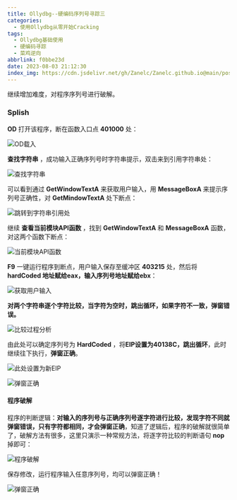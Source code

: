 ```yaml
---
title: Ollydbg--硬编码序列号寻踪三
categories:
  - 使用Ollydbg从零开始Cracking
tags:
  - Ollydbg基础使用
  - 硬编码寻踪
  - 菜鸡逆向
abbrlink: f0bbe23d
date: 2023-08-03 21:12:30
index_img: https://cdn.jsdelivr.net/gh/Zanelc/Zanelc.github.io@main/posts/f0bbe23d/title.png
---
```


继续增加难度，对程序序列号进行破解。

<!--more-->

### Splish

**OD** 打开该程序，断在函数入口点 **401000** 处：

![OD载入](https://cdn.jsdelivr.net/gh/Zanelc/Zanelc.github.io@main/posts/f0bbe23d/image-20230803211731113.png)

**查找字符串** ，成功输入正确序列号时字符串提示，双击来到引用字符串处：

![查找字符串](https://cdn.jsdelivr.net/gh/Zanelc/Zanelc.github.io@main/posts/f0bbe23d/image-20230803212230713.png)

可以看到通过 **GetWindowTextA** 来获取用户输入，用 **MessageBoxA** 来提示序列号正确性，对 **GetMindowTextA** 处下断点：

![跳转到字符串引用处](https://cdn.jsdelivr.net/gh/Zanelc/Zanelc.github.io@main/posts/f0bbe23d/image-20230803212607309.png)

继续 **查看当前模块API函数** ，找到 **GetWindowTextA** 和 **MessageBoxA** 函数，对这两个函数下断点：

![当前模块API函数](https://cdn.jsdelivr.net/gh/Zanelc/Zanelc.github.io@main/posts/f0bbe23d/image-20230803211923320.png)

**F9** 一键运行程序到断点，用户输入保存至缓冲区 **403215** 处，然后将 **hardCoded 地址赋给eax，输入序列号地址赋给ebx**：

![获取用户输入](https://cdn.jsdelivr.net/gh/Zanelc/Zanelc.github.io@main/posts/f0bbe23d/image-20230803235313814.png)

**对两个字符串逐个字符比较，当字符为空时，跳出循环，如果字符不一致，弹窗错误。**

![比较过程分析](https://cdn.jsdelivr.net/gh/Zanelc/Zanelc.github.io@main/posts/f0bbe23d/image-20230803235828910.png)

由此处可以确定序列号为 **HardCoded** ，将**EIP设置为40138C，跳出循环**，此时继续往下执行，**弹窗正确**。

![此处设置为新EIP](https://cdn.jsdelivr.net/gh/Zanelc/Zanelc.github.io@main/posts/f0bbe23d/image-20230804000400469.png)

![弹窗正确](https://cdn.jsdelivr.net/gh/Zanelc/Zanelc.github.io@main/posts/f0bbe23d/image-20230804000437108.png)

#### 程序破解

程序的判断逻辑：**对输入的序列号与正确序列号逐字符进行比较，发现字符不同就弹窗错误，只有字符都相同，才会弹窗正确**，知道了逻辑后，程序的破解就很简单了，破解方法有很多，这里只演示一种常规方法，将逐字符比较的判断语句 **nop** 掉即可：

![程序破解](https://cdn.jsdelivr.net/gh/Zanelc/Zanelc.github.io@main/posts/f0bbe23d/image-20230804001023137.png)

保存修改，运行程序输入任意序列号，均可以弹窗正确！

![弹窗正确](https://cdn.jsdelivr.net/gh/Zanelc/Zanelc.github.io@main/posts/f0bbe23d/image-20230804001141116.png)

